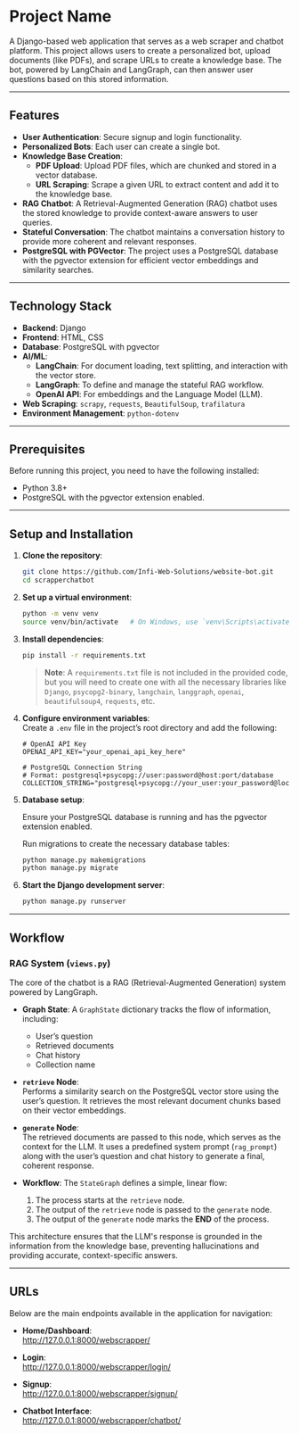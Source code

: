 
# Project Name

A Django-based web application that serves as a web scraper and chatbot platform. This project allows users to create a personalized bot, upload documents (like PDFs), and scrape URLs to create a knowledge base. The bot, powered by LangChain and LangGraph, can then answer user questions based on this stored information.

---

## Features

- **User Authentication**: Secure signup and login functionality.  
- **Personalized Bots**: Each user can create a single bot.  
- **Knowledge Base Creation**:
  - **PDF Upload**: Upload PDF files, which are chunked and stored in a vector database.
  - **URL Scraping**: Scrape a given URL to extract content and add it to the knowledge base.  
- **RAG Chatbot**: A Retrieval-Augmented Generation (RAG) chatbot uses the stored knowledge to provide context-aware answers to user queries.  
- **Stateful Conversation**: The chatbot maintains a conversation history to provide more coherent and relevant responses.  
- **PostgreSQL with PGVector**: The project uses a PostgreSQL database with the pgvector extension for efficient vector embeddings and similarity searches.

---

## Technology Stack

- **Backend**: Django  
- **Frontend**: HTML, CSS  
- **Database**: PostgreSQL with pgvector  
- **AI/ML**:
  - **LangChain**: For document loading, text splitting, and interaction with the vector store.
  - **LangGraph**: To define and manage the stateful RAG workflow.
  - **OpenAI API**: For embeddings and the Language Model (LLM).  
- **Web Scraping**: `scrapy`, `requests`, `BeautifulSoup`, `trafilatura`  
- **Environment Management**: `python-dotenv`

---

## Prerequisites

Before running this project, you need to have the following installed:

- Python 3.8+  
- PostgreSQL with the pgvector extension enabled.

---

## Setup and Installation

1. **Clone the repository**:

    ```bash
    git clone https://github.com/Infi-Web-Solutions/website-bot.git
    cd scrapperchatbot
    ```

2. **Set up a virtual environment**:

    ```bash
    python -m venv venv
    source venv/bin/activate   # On Windows, use `venv\Scripts\activate`
    ```

3. **Install dependencies**:

    ```bash
    pip install -r requirements.txt
    ```

    > **Note**: A `requirements.txt` file is not included in the provided code, but you will need to create one with all the necessary libraries like `Django`, `psycopg2-binary`, `langchain`, `langgraph`, `openai`, `beautifulsoup4`, `requests`, etc.

4. **Configure environment variables**:  
   Create a `.env` file in the project’s root directory and add the following:

    ```dotenv
    # OpenAI API Key
    OPENAI_API_KEY="your_openai_api_key_here"

    # PostgreSQL Connection String
    # Format: postgresql+psycopg://user:password@host:port/database
    COLLECTION_STRING="postgresql+psycopg://your_user:your_password@localhost:5432/your_database"
    ```

5. **Database setup**:

    Ensure your PostgreSQL database is running and has the pgvector extension enabled.

    Run migrations to create the necessary database tables:

    ```bash
    python manage.py makemigrations
    python manage.py migrate
    ```

6. **Start the Django development server**:

    ```bash
    python manage.py runserver
    ```

---

## Workflow

### RAG System (`views.py`)

The core of the chatbot is a RAG (Retrieval-Augmented Generation) system powered by LangGraph.

- **Graph State**: A `GraphState` dictionary tracks the flow of information, including:
  - User’s question  
  - Retrieved documents  
  - Chat history  
  - Collection name  

- **`retrieve` Node**:  
  Performs a similarity search on the PostgreSQL vector store using the user’s question. It retrieves the most relevant document chunks based on their vector embeddings.

- **`generate` Node**:  
  The retrieved documents are passed to this node, which serves as the context for the LLM. It uses a predefined system prompt (`rag_prompt`) along with the user’s question and chat history to generate a final, coherent response.

- **Workflow**: The `StateGraph` defines a simple, linear flow:
  1. The process starts at the `retrieve` node.  
  2. The output of the `retrieve` node is passed to the `generate` node.  
  3. The output of the `generate` node marks the **END** of the process.

This architecture ensures that the LLM's response is grounded in the information from the knowledge base, preventing hallucinations and providing accurate, context-specific answers.

---

## URLs

Below are the main endpoints available in the application for navigation:

- **Home/Dashboard**:  
  http://127.0.0.1:8000/webscrapper/

- **Login**:  
  http://127.0.0.1:8000/webscrapper/login/

- **Signup**:  
http://127.0.0.1:8000/webscrapper/signup/


- **Chatbot Interface**:  
  http://127.0.0.1:8000/webscrapper/chatbot/
